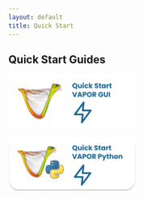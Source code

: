 ```yaml
---
layout: default
title: Quick Start
---
```


<!-- ## Download -->
## Quick Start Guides

<p align="left">
   <a href="https://ncar.github.io/VaporDocumentationWebsite/vaporApplicationReference/quickStartGuide.html">
   <img src="../images/vap_gui_quickstart.png" 
   alt="Trulli" 
   style="width:50%"></a>
</p>

<p align="left">
   <a href="../pages/vaporPythonDownloads.html">
   <img src="../images/vap_py_quickstart.png" 
   alt="Trulli" 
   style="width:50%"></a>
</p>
